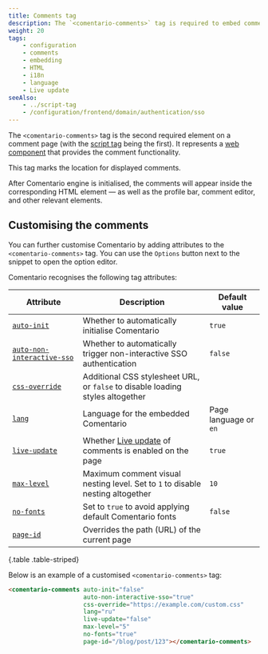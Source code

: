 ```yaml
---
title: Comments tag
description: The `<comentario-comments>` tag is required to embed comments on a page
weight: 20
tags:
    - configuration
    - comments
    - embedding
    - HTML
    - i18n
    - language
    - Live update
seeAlso:
    - ../script-tag
    - /configuration/frontend/domain/authentication/sso
---
```


The `<comentario-comments>` tag is the second required element on a comment page (with the [script tag](../script-tag) being the first). It represents a [web component](https://developer.mozilla.org/en-US/docs/Web/API/Web_components) that provides the comment functionality.

<!--more-->

This tag marks the location for displayed comments.

After Comentario engine is initialised, the comments will appear inside the corresponding HTML element — as well as the profile bar, comment editor, and other relevant elements.

## Customising the comments

You can further customise Comentario by adding attributes to the `<comentario-comments>` tag. You can use the `Options` button next to the snippet to open the option editor.

Comentario recognises the following tag attributes:

<div class="table-responsive">

| Attribute                                              | Description                                                                    | Default value         |
|--------------------------------------------------------|--------------------------------------------------------------------------------|-----------------------|
| [`auto-init`](auto-init)                               | Whether to automatically initialise Comentario                                 | `true`                |
| [`auto-non-interactive-sso`](auto-non-interactive-sso) | Whether to automatically trigger non-interactive SSO authentication            | `false`               |
| [`css-override`](css-override)                         | Additional CSS stylesheet URL, or `false` to disable loading styles altogether |                       |
| [`lang`](lang)                                         | Language for the embedded Comentario                                           | Page language or `en` |
| [`live-update`](live-update)                           | Whether [Live update](/kb/live-update) of comments is enabled on the page      | `true`                |
| [`max-level`](max-level)                               | Maximum comment visual nesting level. Set to `1` to disable nesting altogether | `10`                  |
| [`no-fonts`](no-fonts)                                 | Set to `true` to avoid applying default Comentario fonts                       | `false`               |
| [`page-id`](page-id)                                   | Overrides the path (URL) of the current page                                   |                       |
{.table .table-striped}
</div>

Below is an example of a customised `<comentario-comments>` tag:

```html
<comentario-comments auto-init="false"
                     auto-non-interactive-sso="true"
                     css-override="https://example.com/custom.css"
                     lang="ru"
                     live-update="false"
                     max-level="5"
                     no-fonts="true" 
                     page-id="/blog/post/123"></comentario-comments>
```
